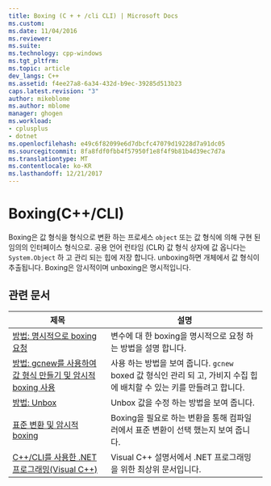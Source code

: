 ```yaml
---
title: Boxing (C + + /cli CLI) | Microsoft Docs
ms.custom: 
ms.date: 11/04/2016
ms.reviewer: 
ms.suite: 
ms.technology: cpp-windows
ms.tgt_pltfrm: 
ms.topic: article
dev_langs: C++
ms.assetid: f4ee27a8-6a34-432d-b9ec-39285d513b23
caps.latest.revision: "3"
author: mikeblome
ms.author: mblome
manager: ghogen
ms.workload:
- cplusplus
- dotnet
ms.openlocfilehash: e49c6f82099e6d7dbcfc47079d19228d7a91dc05
ms.sourcegitcommit: 8fa8fdf0fbb4f57950f1e8f4f9b81b4d39ec7d7a
ms.translationtype: MT
ms.contentlocale: ko-KR
ms.lasthandoff: 12/21/2017
---
```

# <a name="boxing-ccli"></a>Boxing(C++/CLI)
Boxing은 값 형식을 형식으로 변환 하는 프로세스 `object` 또는 값 형식에 의해 구현 된 임의의 인터페이스 형식으로. 공용 언어 런타임 (CLR) 값 형식 상자에 값 옵니다는 `System.Object` 하 고 관리 되는 힙에 저장 합니다. unboxing하면 개체에서 값 형식이 추출됩니다. Boxing은 암시적이며 unboxing은 명시적입니다.  
  
## <a name="related-articles"></a>관련 문서  
  
|제목|설명|  
|-----------|-----------------|  
|[방법: 명시적으로 boxing 요청](../dotnet/how-to-explicitly-request-boxing.md)|변수에 대 한 boxing을 명시적으로 요청 하는 방법을 설명 합니다.|  
|[방법: gcnew를 사용하여 값 형식 만들기 및 암시적 boxing 사용](../dotnet/how-to-use-gcnew-to-create-value-types-and-use-implicit-boxing.md)|사용 하는 방법을 보여 줍니다. `gcnew` boxed 값 형식인 관리 되 고, 가비지 수집 힙에 배치할 수 있는 키를 만들려고 합니다.|  
|[방법: Unbox](../dotnet/how-to-unbox.md)|Unbox 값을 수정 하는 방법을 보여 줍니다.|  
|[표준 변환 및 암시적 boxing](../dotnet/standard-conversions-and-implicit-boxing.md)|Boxing을 필요로 하는 변환을 통해 컴파일러에서 표준 변환이 선택 했는지 보여 줍니다.|  
|[C++/CLI를 사용한 .NET 프로그래밍(Visual C++)](../dotnet/dotnet-programming-with-cpp-cli-visual-cpp.md)|Visual C++ 설명서에서 .NET 프로그래밍을 위한 최상위 문서입니다.|